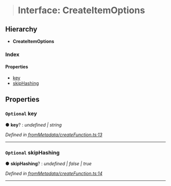 > # Interface: CreateItemOptions

## Hierarchy

* **CreateItemOptions**

### Index

#### Properties

* [key](_frommetadata_createfunction_.createitemoptions.md#optional-key)
* [skipHashing](_frommetadata_createfunction_.createitemoptions.md#optional-skiphashing)

## Properties

### `Optional` key

● **key**? : *undefined | string*

*Defined in [fromMetadata/createFunction.ts:13](https://github.com/polkadot-js/api/blob/68b07eb/packages/type-storage/src/fromMetadata/createFunction.ts#L13)*

___

### `Optional` skipHashing

● **skipHashing**? : *undefined | false | true*

*Defined in [fromMetadata/createFunction.ts:14](https://github.com/polkadot-js/api/blob/68b07eb/packages/type-storage/src/fromMetadata/createFunction.ts#L14)*

___